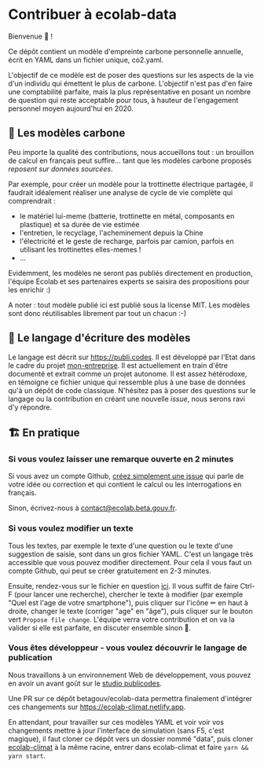 # Contribuer à ecolab-data

Bienvenue 👋 ! 

Ce dépôt contient un modèle d'empreinte carbone personnelle annuelle, écrit en YAML dans un fichier unique, co2.yaml. 

L'objectif de ce modèle est de poser des questions sur les aspects de la vie d'un individu qui émettent le plus de carbone. L'objectif n'est pas d'en faire une comptabilité parfaite, mais la plus représentative en posant un nombre de question qui reste acceptable pour tous, à hauteur de l'engagement personnel moyen aujourd'hui en 2020.

## 💾 Les modèles carbone

Peu importe la qualité des contributions, nous accueillons tout : un brouillon de calcul en français peut suffire... tant que les modèles carbone proposés *reposent sur données sourcées*. 


Par exemple, pour créer un modèle pour la trottinette électrique partagée, il faudrait idéalement réaliser une analyse de cycle de vie complète qui comprendrait : 

- le matériel lui-meme (batterie, trottinette en métal, composants en plastique) et sa durée de vie estimée
- l'entretien, le recyclage, l'acheminement depuis la Chine
- l'électricité et le geste de recharge, parfois par camion, parfois en utilisant les trottinettes elles-memes ! 
- ...

Evidemment, les modèles ne seront pas publiés directement en production, l'équipe Ecolab et ses partenaires experts se saisira des propositions pour les enrichir :)


A noter : tout modèle publié ici est publié sous la license MIT. Les modèles sont donc réutilisables librement par tout un chacun :-)

## 🔣 Le langage d'écriture des modèles

Le langage est décrit sur https://publi.codes. Il est développé par l'Etat dans le cadre du projet [mon-entreprise](https://github.com/betagouv/mon-entreprise). Il est actuellement en train d'être documenté et extrait comme un projet autonome. Il est assez hétérodoxe, en témoigne ce fichier unique qui ressemble plus à une base de données qu'à un dépôt de code classique. N'hésitez pas à poser des questions sur le langage ou la contribution en créant une nouvelle *issue*, nous serons ravi d'y répondre.


## 🏗️ En pratique

### Si vous voulez laisser une remarque ouverte en 2 minutes

Si vous avez un compte Github, [créez simplement une issue](https://github.com/laem/ecolab-data/issues/new) qui parle de votre idée ou correction et qui contient le calcul ou les interrogations en français.

Sinon, écrivez-nous à contact@ecolab.beta.gouv.fr.

### Si vous voulez modifier un texte

Tous les textes, par exemple le texte d'une question ou le texte d'une suggestion de saisie, sont dans un gros fichier YAML. C'est un langage très accessible que vous pouvez modifier directement. Pour cela il vous faut un compte Github, qui peut se créer gratuitement en 2-3 minutes.

Ensuite, rendez-vous sur le fichier en question [ici](https://github.com/betagouv/ecolab-data/blob/master/co2.yaml). Il vous suffit de faire Ctrl-F (pour lancer une recherche), chercher le texte à modifier (par exemple "Quel est l'age de votre smartphone"), puis cliquer sur l'icône ✏ en haut à droite, changer le texte (corriger "age" en "âge"), puis cliquer sur le bouton vert `Propose file change`. L'équipe verra votre contribution et on va la valider si elle est parfaite, en discuter ensemble sinon 🙂.

### Vous êtes développeur - vous voulez découvrir le langage de publication

Nous travaillons à un environnement Web de développement, vous pouvez en avoir un avant goût sur le [studio publicodes](https://publi.codes/studio). 

Une PR sur ce dépôt betagouv/ecolab-data permettra finalement d'intégrer ces changements sur https://ecolab-climat.netlify.app.

En attendant, pour travailler sur ces modèles YAML et voir voir vos changements mettre à jour l'interface de simulation (sans F5, c'est magique), il faut cloner ce dépôt vers un dossier nommé "data", puis cloner [ecolab-climat](https://github.com/betagouv/ecolab-climat) à la même racine, entrer dans ecolab-climat et faire `yarn && yarn start`.
